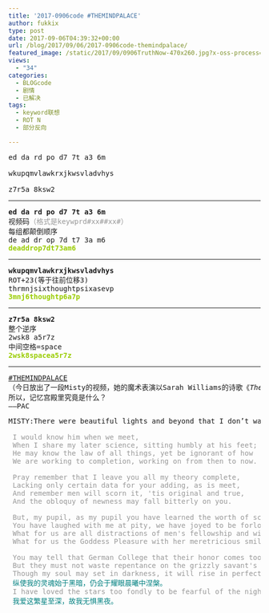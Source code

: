 ```yaml
---
title: '2017-0906code #THEMINDPALACE'
author: fukkix
type: post
date: 2017-09-06T04:39:32+00:00
url: /blog/2017/09/06/2017-0906code-themindpalace/
featured_image: /static/2017/09/0906TruthNow-470x260.jpg?x-oss-process=image/resize,m_fill,w_470,h_220
views:
  - "34"
categories:
  - BLOGcode
  - 剧情
  - 已解决
tags:
  - keyword联想
  - ROT N
  - 部分反向

---
```

<pre>ed da rd po d7 7t a3 6m

wkupqmvlawkrxjkwsvladvhys

z7r5a 8ksw2
<!--more--></pre>

* * *

<pre><strong>ed da rd po d7 7t a3 6m
</strong>视频码<span style="color: #999999;">（格式是keywprd#xx##xx#）</span>
每组都颠倒顺序
de ad dr op 7d t7 3a m6<strong>
<span style="color: #99cc00;">deaddrop7dt73am6</span></strong></pre>

* * *

<pre><strong>wkupqmvlawkrxjkwsvladvhys
</strong>ROT+23(等于往前位移3)
thrmnjsixthoughtpsixasevp<strong>
<span style="color: #99cc00;">3mnj6thoughtp6a7p</span></strong></pre>

* * *

<pre><strong>z7r5a 8ksw2
</strong>整个逆序
2wsk8 a5r7z
中间空格=space<strong>
<span style="color: #99cc00;">2wsk8spacea5r7z</span></strong></pre>

* * *

<pre><a href="http://investigate.ingress.com/2017/09/06/themindpalace/">#THEMINDPALACE</a>
（今日放出了一段Misty的视频，她的魔术表演以Sarah Williams的诗歌《<i>The Old Astronomer to His Pupil</i>》作为结束词。在7月30号的文章中也提过这首跟Tycho有关的诗）
所以，记忆宫殿里究竟是什么？
——PAC</pre>

<pre>MISTY:There were beautiful lights and beyond that I don’t want to get more specific.

<span style="color: #999999;"> I would know him when we meet,</span>
<span style="color: #999999;"> When I share my later science, sitting humbly at his feet;</span>
<span style="color: #999999;"> He may know the law of all things, yet be ignorant of how</span>
<span style="color: #999999;"> We are working to completion, working on from then to now.</span>
 
<span style="color: #999999;"> Pray remember that I leave you all my theory complete,</span>
<span style="color: #999999;"> Lacking only certain data for your adding, as is meet,</span>
<span style="color: #999999;"> And remember men will scorn it, 'tis original and true,</span>
<span style="color: #999999;"> And the obloquy of newness may fall bitterly on you.</span>
 
<span style="color: #999999;"> But, my pupil, as my pupil you have learned the worth of scorn,</span>
<span style="color: #999999;"> You have laughed with me at pity, we have joyed to be forlorn,</span>
<span style="color: #999999;"> What for us are all distractions of men's fellowship and wiles;</span>
<span style="color: #999999;"> What for us the Goddess Pleasure with her meretricious smiles.</span>
 
<span style="color: #999999;"> You may tell that German College that their honor comes too late,</span>
<span style="color: #999999;"> But they must not waste repentance on the grizzly savant's fate.</span>
<span style="color: #999999;"> Though my soul may set in darkness, it will rise in perfect light;
 <span style="color: #008080;">纵使我的灵魂始于黑暗，仍会于耀眼晨曦中涅槃。</span></span>
<span style="color: #999999;"> I have loved the stars too fondly to be fearful of the night.
</span> <span style="color: #008080;">我爱这繁星至深，故我无惧黑夜。</span></pre>